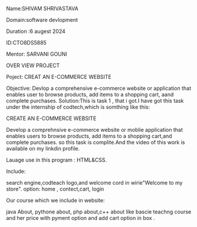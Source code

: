 Name:SHIVAM SHRIVASTAVA

Domain:software devlopment

Duration :6 augest 2024

ID:CTO8DS5885

Mentor: SARVANI GOUNI

OVER VIEW PROJECT

Poject: CREAT AN E-COMMERCE WEBSITE

Objective:
Devlop a comprehensive e-commerce website or application that enables user to browse products, add items to a shopping cart, aand complete purchases.
Solution:This is task 1 , that i got.I have got this task under the internship of codtech,which is somthing like this:

CREATE AN E-COMMERCE WEBSITE

Develop a comprehnsive e-commerce website or moblie application that enables users to browse products, add items to a shopping cart,and complete purchases.
so this task is complite.And the video of this work is available on my linkdin profile.

Lauage use in this program :
HTML&CSS.

Include:

search engine,codteach logo,and welcome cord in wirie"Welcome to my store".
option: home , contect,cart, login

Our course which we include  in website: 

java About, pythone about, php about,c++ about like bascie teachng course and her price with pyment option and add cart option in box .



